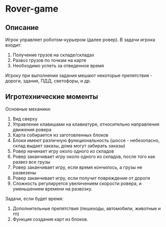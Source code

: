 # Rover-game

## Описание

Игрок управляет роботом-курьером (далее ровер). В задачи игрока входит:
1. Получение грузов на складе/складах
2. Развоз грузов по точкам на карте
3. Необходимо успеть за отведенное время

Игроку при выполнении задания мешают некоторые препятствия - дороги, здания, ПДД, светофоры, и др.

## Игротехнические моменты

Основные механики:
1. Вид сверху
2. Управление клавишами на клавиатуре, относительно направления движения ровера
3. Карта собирается из заготовленных блоков
4. Блоки имеют различную функциональность (шоссе - небезопасно, склад выдает заказы, дома могут забирать заказы)
5. Ровер начинает игру около одного из складов
6. Ровер заканчивает игру около одного из складов, после того как развез все грузы
7. Ровер заканчивает игру, если время кончилось, а грузы не развезены
8. Ровер заканчивает игру, если получит повреждение от дороги
9. Сложность регулируется увеличением скорости ровера, и уменьшением времени на развозку.

Задачи, если будет время:
1. Дополнительные препятствия (пешеходы, автомобили, животные и тп)
2. Функция создания карт из блоков.